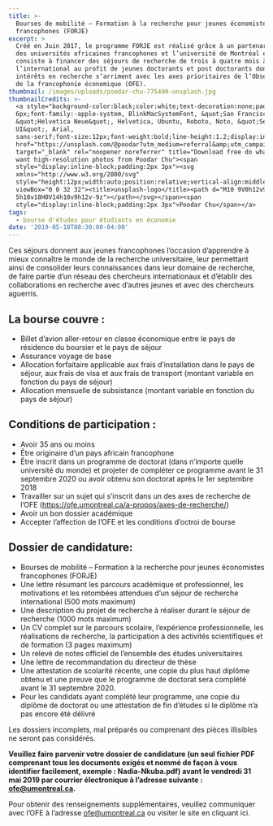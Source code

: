 ```yaml
---
title: >-
  Bourses de mobilité – Formation à la recherche pour jeunes économistes
  francophones (FORJE)
excerpt: >
  Créé en Juin 2017, le programme FORJE est réalisé grâce à un partenariat avec
  des universités africaines francophones et l’université de Montréal et
  consiste à financer des séjours de recherche de trois à quatre mois à
  l’international au profit de jeunes doctorants et post doctorants dont les
  intérêts en recherche s’arriment avec les axes prioritaires de l’Observatoire
  de la francophonie économique (OFE). 
thumbnail: /images/uploads/poodar-chu-775490-unsplash.jpg
thumbnailCredits: >-
  <a style="background-color:black;color:white;text-decoration:none;padding:4px
  6px;font-family:-apple-system, BlinkMacSystemFont, &quot;San Francisco&quot;,
  &quot;Helvetica Neue&quot;, Helvetica, Ubuntu, Roboto, Noto, &quot;Segoe
  UI&quot;, Arial,
  sans-serif;font-size:12px;font-weight:bold;line-height:1.2;display:inline-block;border-radius:3px"
  href="https://unsplash.com/@poodar?utm_medium=referral&amp;utm_campaign=photographer-credit&amp;utm_content=creditBadge"
  target="_blank" rel="noopener noreferrer" title="Download free do whatever you
  want high-resolution photos from Poodar Chu"><span
  style="display:inline-block;padding:2px 3px"><svg
  xmlns="http://www.w3.org/2000/svg"
  style="height:12px;width:auto;position:relative;vertical-align:middle;top:-2px;fill:white"
  viewBox="0 0 32 32"><title>unsplash-logo</title><path d="M10 9V0h12v9H10zm12
  5h10v18H0V14h10v9h12v-9z"></path></svg></span><span
  style="display:inline-block;padding:2px 3px">Poodar Chu</span></a>
tags:
  - bourse d'études pour étudiants en économie
date: '2019-05-18T08:30:00-04:00'
---
```

Ces séjours donnent aux jeunes francophones l’occasion d’apprendre à mieux connaître le monde de la recherche universitaire, leur permettant ainsi de consolider leurs connaissances dans leur domaine de recherche, de faire partie d’un réseau des chercheurs internationaux et d’établir des collaborations en recherche avec d’autres jeunes et avec des chercheurs aguerris.

## La bourse couvre :

* Billet d’avion aller-retour en classe économique entre le pays de résidence du boursier et le pays de séjour
* Assurance voyage de base
* Allocation forfaitaire applicable aux frais d’installation dans le pays de séjour, aux frais de visa et aux frais de transport (montant variable en fonction du pays de séjour)
* Allocation mensuelle de subsistance (montant variable en fonction du pays de séjour)

## Conditions de participation :

* Avoir 35 ans ou moins
* Être originaire d’un pays africain francophone
* Être inscrit dans un programme de doctorat (dans n’importe quelle université du monde) et projeter de compléter ce programme avant le 31 septembre 2020 ou avoir obtenu son doctorat après le 1er septembre 2018
* Travailler sur un sujet qui s’inscrit dans un des axes de recherche de l’OFE (<https://ofe.umontreal.ca/a-propos/axes-de-recherche/>)
* Avoir un bon dossier académique
* Accepter l’affection de l’OFE et les conditions d’octroi de bourse

## Dossier de candidature:

* Bourses de mobilité – Formation à la recherche pour jeunes économistes francophones (FORJE) 
* Une lettre résumant les parcours académique et professionnel, les motivations et les retombées attendues d’un séjour de recherche international (500 mots maximum)
* Une description du projet de recherche à réaliser durant le séjour de recherche (1000 mots maximum)
* Un CV complet sur le parcours scolaire, l’expérience professionnelle, les réalisations de recherche, la participation à des activités scientifiques et de formation (3 pages maximum)
* Un relevé de notes officiel de l’ensemble des études universitaires
* Une lettre de recommandation du directeur de thèse
* Une attestation de scolarité récente, une copie du plus haut diplôme obtenu et une preuve que le programme de doctorat sera complété avant le 31 septembre 2020.
* Pour les candidats ayant complété leur programme, une copie du diplôme de doctorat ou une attestation de fin d’études si le diplôme n’a pas encore été délivré

Les dossiers incomplets, mal préparés ou comprenant des pièces illisibles ne seront pas considérés.

**Veuillez faire parvenir votre dossier de candidature (un seul fichier PDF comprenant tous les documents exigés et nommé de façon à vous identifier facilement, exemple : Nadia-Nkuba.pdf) avant le vendredi 31 mai 2019 par courrier électronique à l’adresse suivante : ofe@umontreal.ca.**

Pour obtenir des renseignements supplémentaires, veuillez communiquer avec l’OFE à l’adresse ofe@umontreal.ca ou visiter le site en cliquant ici.
